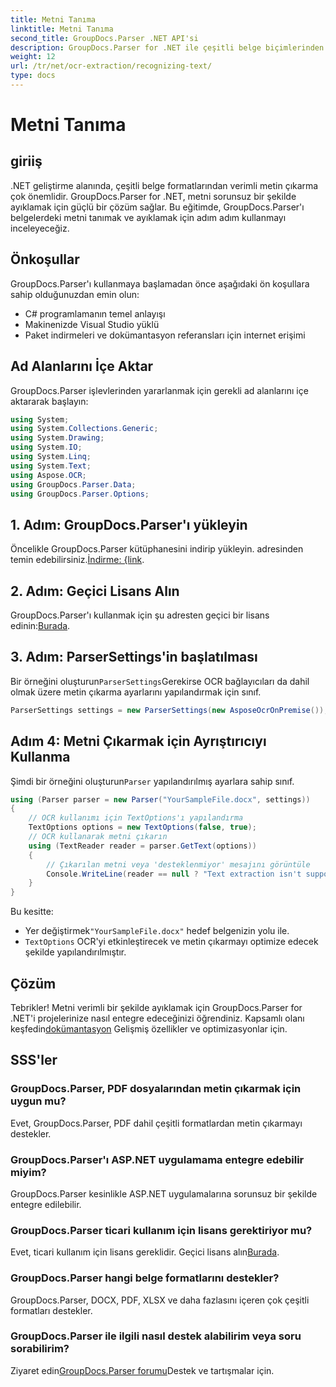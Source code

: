 ```yaml
---
title: Metni Tanıma
linktitle: Metni Tanıma
second_title: GroupDocs.Parser .NET API'si
description: GroupDocs.Parser for .NET ile çeşitli belge biçimlerinden metni verimli bir şekilde çıkarın. Kolay entegrasyon ve güçlü OCR yetenekleri.
weight: 12
url: /tr/net/ocr-extraction/recognizing-text/
type: docs
---
```

# Metni Tanıma

## giriiş
.NET geliştirme alanında, çeşitli belge formatlarından verimli metin çıkarma çok önemlidir. GroupDocs.Parser for .NET, metni sorunsuz bir şekilde ayıklamak için güçlü bir çözüm sağlar. Bu eğitimde, GroupDocs.Parser'ı belgelerdeki metni tanımak ve ayıklamak için adım adım kullanmayı inceleyeceğiz.
## Önkoşullar
GroupDocs.Parser'ı kullanmaya başlamadan önce aşağıdaki ön koşullara sahip olduğunuzdan emin olun:
- C# programlamanın temel anlayışı
- Makinenizde Visual Studio yüklü
- Paket indirmeleri ve dokümantasyon referansları için internet erişimi

## Ad Alanlarını İçe Aktar
GroupDocs.Parser işlevlerinden yararlanmak için gerekli ad alanlarını içe aktararak başlayın:
```csharp
using System;
using System.Collections.Generic;
using System.Drawing;
using System.IO;
using System.Linq;
using System.Text;
using Aspose.OCR;
using GroupDocs.Parser.Data;
using GroupDocs.Parser.Options;
```
## 1. Adım: GroupDocs.Parser'ı yükleyin
 Öncelikle GroupDocs.Parser kütüphanesini indirip yükleyin. adresinden temin edebilirsiniz.[İndirme: {link](https://releases.groupdocs.com/parser/net/).
## 2. Adım: Geçici Lisans Alın
 GroupDocs.Parser'ı kullanmak için şu adresten geçici bir lisans edinin:[Burada](https://purchase.groupdocs.com/temporary-license/).
## 3. Adım: ParserSettings'in başlatılması
 Bir örneğini oluşturun`ParserSettings`Gerekirse OCR bağlayıcıları da dahil olmak üzere metin çıkarma ayarlarını yapılandırmak için sınıf.
```csharp
ParserSettings settings = new ParserSettings(new AsposeOcrOnPremise());
```
## Adım 4: Metni Çıkarmak için Ayrıştırıcıyı Kullanma
 Şimdi bir örneğini oluşturun`Parser` yapılandırılmış ayarlara sahip sınıf.
```csharp
using (Parser parser = new Parser("YourSampleFile.docx", settings))
{
    // OCR kullanımı için TextOptions'ı yapılandırma
    TextOptions options = new TextOptions(false, true);
    // OCR kullanarak metni çıkarın
    using (TextReader reader = parser.GetText(options))
    {
        // Çıkarılan metni veya 'desteklenmiyor' mesajını görüntüle
        Console.WriteLine(reader == null ? "Text extraction isn't supported" : reader.ReadToEnd());
    }
}
```
Bu kesitte:
-  Yer değiştirmek`"YourSampleFile.docx"` hedef belgenizin yolu ile.
- `TextOptions` OCR'yi etkinleştirecek ve metin çıkarmayı optimize edecek şekilde yapılandırılmıştır.

## Çözüm
 Tebrikler! Metni verimli bir şekilde ayıklamak için GroupDocs.Parser for .NET'i projelerinize nasıl entegre edeceğinizi öğrendiniz. Kapsamlı olanı keşfedin[dokümantasyon](https://tutorials.groupdocs.com/parser/net/) Gelişmiş özellikler ve optimizasyonlar için.

## SSS'ler
### GroupDocs.Parser, PDF dosyalarından metin çıkarmak için uygun mu?
Evet, GroupDocs.Parser, PDF dahil çeşitli formatlardan metin çıkarmayı destekler.
### GroupDocs.Parser'ı ASP.NET uygulamama entegre edebilir miyim?
GroupDocs.Parser kesinlikle ASP.NET uygulamalarına sorunsuz bir şekilde entegre edilebilir.
### GroupDocs.Parser ticari kullanım için lisans gerektiriyor mu?
Evet, ticari kullanım için lisans gereklidir. Geçici lisans alın[Burada](https://purchase.groupdocs.com/temporary-license/).
### GroupDocs.Parser hangi belge formatlarını destekler?
GroupDocs.Parser, DOCX, PDF, XLSX ve daha fazlasını içeren çok çeşitli formatları destekler.
### GroupDocs.Parser ile ilgili nasıl destek alabilirim veya soru sorabilirim?
 Ziyaret edin[GroupDocs.Parser forumu](https://forum.groupdocs.com/c/parser/17)Destek ve tartışmalar için.